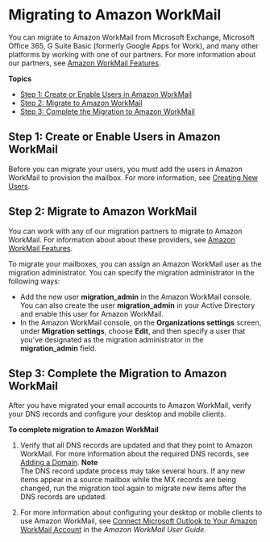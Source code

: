 # Migrating to Amazon WorkMail<a name="migration_overview"></a>

You can migrate to Amazon WorkMail from Microsoft Exchange, Microsoft Office 365, G Suite Basic \(formerly Google Apps for Work\), and many other platforms by working with one of our partners\. For more information about our partners, see [Amazon WorkMail Features](https://aws.amazon.com/workmail/features/)\.

**Topics**
+ [Step 1: Create or Enable Users in Amazon WorkMail](#create_enable_users)
+ [Step 2: Migrate to Amazon WorkMail](#prepare_mail_server)
+ [Step 3: Complete the Migration to Amazon WorkMail](#complete_migration)

## Step 1: Create or Enable Users in Amazon WorkMail<a name="create_enable_users"></a>

Before you can migrate your users, you must add the users in Amazon WorkMail to provision the mailbox\. For more information, see [Creating New Users](manage-users.md#add_new_user)\.

## Step 2: Migrate to Amazon WorkMail<a name="prepare_mail_server"></a>

You can work with any of our migration partners to migrate to Amazon WorkMail\. For information about about these providers, see [Amazon WorkMail Features](https://aws.amazon.com/workmail/features/)\.

To migrate your mailboxes, you can assign an Amazon WorkMail user as the migration administrator\. You can specify the migration administrator in the following ways: 
+ Add the new user **migration\_admin** in the Amazon WorkMail console\. You can also create the user **migration\_admin** in your Active Directory and enable this user for Amazon WorkMail\.
+ In the Amazon WorkMail console, on the **Organizations settings** screen, under **Migration settings**, choose **Edit**, and then specify a user that you've designated as the migration administrator in the **migration\_admin** field\.

## Step 3: Complete the Migration to Amazon WorkMail<a name="complete_migration"></a>

After you have migrated your email accounts to Amazon WorkMail, verify your DNS records and configure your desktop and mobile clients\.

**To complete migration to Amazon WorkMail**

1. Verify that all DNS records are updated and that they point to Amazon WorkMail\. For more information about the required DNS records, see [Adding a Domain](add_domain.md)\. 
**Note**  
The DNS record update process may take several hours\. If any new items appear in a source mailbox while the MX records are being changed, run the migration tool again to migrate new items after the DNS records are updated\.

1. For more information about configuring your desktop or mobile clients to use Amazon WorkMail, see [Connect Microsoft Outlook to Your Amazon WorkMail Account](https://docs.aws.amazon.com/workmail/latest/userguide/connect_mail_client.html) in the *Amazon WorkMail User Guide*\.